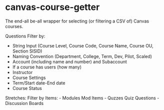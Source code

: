 # canvas-course-getter
The end-all be-all wrapper for selecting (or filtering a CSV of) Canvas courses.

Questions
Filter by: 
  - String Input (Course Level, Course Code, Course Name, Course OU, Section SISID)
  - Naming Convention (Department, College, Term, Dev, Pilot, Scaled)
  - Account (including name and number) and Subaccount
  - If a course has users (how many)
  - Instructor
  - Course Settings
  - Term/Start date-End date
  - Course Status
  
  Stretches:
    Filter by Items:
      - Modules
          Mod Items
      - Quzzes
          Quiz Questions
      - Discussion Boards
